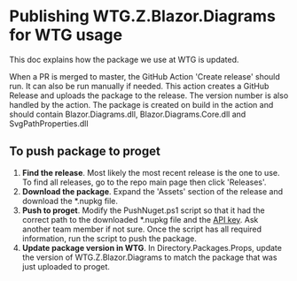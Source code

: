 # Publishing WTG.Z.Blazor.Diagrams for WTG usage
This doc explains how the package we use at WTG is updated.

When a PR is merged to master, the GitHub Action 'Create release' should run. It can also be run manually if needed. This action creates a GitHub Release and uploads the package to the release. The version number is also handled by the action. The package is created on build in the action and should contain Blazor.Diagrams.dll, Blazor.Diagrams.Core.dll and SvgPathProperties.dll

## To push package to proget
1. **Find the release**. Most likely the most recent release is the one to use. To find all releases, go to the repo main page then click 'Releases'.
2. **Download the package**. Expand the 'Assets' section of the release and download the *.nupkg file.
3. **Push to proget**. Modify the PushNuget.ps1 script so that it had the correct path to the downloaded *.nupkg file and the [API key](https://devops.wisetechglobal.com/wtg/ThirdPartyForks/_git/BetterListViewExpress?path=%2FPushNuget.ps1&version=GBmaster&line=7&lineEnd=8&lineStartColumn=1&lineEndColumn=1&lineStyle=plain&_a=contents). Ask another team member if not sure. Once the script has all required information, run the script to push the package.
4. **Update package version in WTG**. In Directory.Packages.Props, update the version of WTG.Z.Blazor.Diagrams to match the package that was just uploaded to proget.


